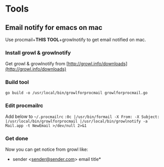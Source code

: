 Tools
=====

## Email notify for emacs on mac ##
Use procmail+**THIS TOOL**+growlnotify to get email notified on mac.

### Install growl & growlnotify ###
Get growl & growlnotify from [http://growl.info/downloads](http://growl.info/downloads)

### Build tool ###
`go build -o /usr/local/bin/growlforprocmail growlforprocmail.go`

### Edit procmailrc ###
Add below to `~/.procmailrc`
`
:0c
|/usr/bin/formail -X From: -X Subject: |/usr/local/bin/growlforprocmail |/usr/local/bin/growlnotify -a Mail.app -t NewEmail >/dev/null 2>&1
`

### Get done ###
Now you can get notice from growl like:
* sender \<sender@sender.com\>
 email title*
